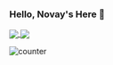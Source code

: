 ### Hello, Novay's Here 👋

<a href="https://github.com/novay">
  <img align="center" src="https://github-readme-stats-deploy.vercel.app/api?username=novay&show_icons=true&include_all_commits=true&count_private=true&theme=radical&bg_color=30,222222,444444&title_color=fff&text_color=fff&line_height=20&custom_title=GitHub%20Stats&hide_border=true" />
</a>

<a href="https://github.com/novay">
  <img align="center" src="https://github-readme-stats-deploy.vercel.app/api/top-langs/?username=novay&layout=compact&bg_color=30,444444,222222&title_color=fff&text_color=fff&custom_title=What%20I%20Do%20Most&hide_border=true" />
</a>

<br/>

![counter](https://enb514m57ghap4x.m.pipedream.net)

<!--
**novay/novay** is a ✨ _special_ ✨ repository because its `README.md` (this file) appears on your GitHub profile.

Here are some ideas to get you started:

- 👋
- 🔭 I’m currently working on ...
- 🌱 I’m currently learning ...
- 👯 I’m looking to collaborate on ...
- 🤔 I’m looking for help with ...
- 💬 Ask me about ...
- 📫 How to reach me: ...
- 😄 Pronouns: ...
- ⚡ Fun fact: ...
-->
